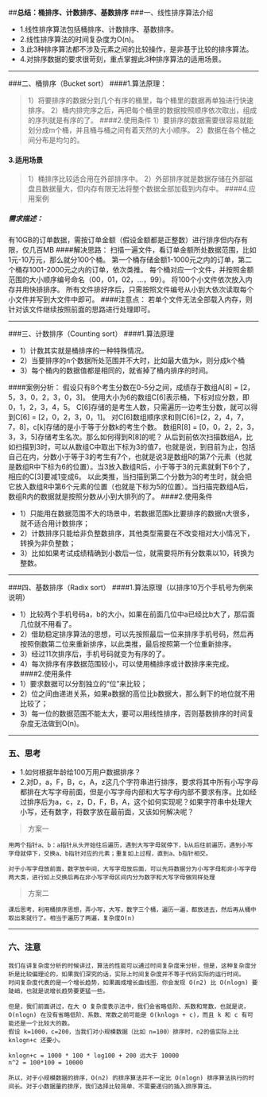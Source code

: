 ##**总结：桶排序、计数排序、基数排序**
###一、线性排序算法介绍
- 1.线性排序算法包括桶排序、计数排序、基数排序。
- 2.线性排序算法的时间复杂度为O(n)。
- 3.此3种排序算法都不涉及元素之间的比较操作，是非基于比较的排序算法。
- 4.对排序数据的要求很苛刻，重点掌握此3种排序算法的适用场景。
---
###二、桶排序（Bucket sort）
####1.算法原理：
> 1）将要排序的数据分到几个有序的桶里，每个桶里的数据再单独进行快速排序。
> 2）桶内排完序之后，再把每个桶里的数据按照顺序依次取出，组成的序列就是有序的了。
####2.使用条件
> 1）要排序的数据需要很容易就能划分成m个桶，并且桶与桶之间有着天然的大小顺序。
> 2）数据在各个桶之间分布是均匀的。
#### 3.适用场景
> 1）桶排序比较适合用在外部排序中。
> 2）外部排序就是数据存储在外部磁盘且数据量大，但内存有限无法将整个数据全部加载到内存中。
####4.应用案例
##### 需求描述：
有10GB的订单数据，需按订单金额（假设金额都是正整数）进行排序但内存有限，仅几百MB
####解决思路：
扫描一遍文件，看订单金额所处数据范围，比如1元-10万元，那么就分100个桶。
第一个桶存储金额1-1000元之内的订单，第二个桶存1001-2000元之内的订单，依次类推。
每个桶对应一个文件，并按照金额范围的大小顺序编号命名（00，01，02，…，99）。
将100个小文件依次放入内存并用快排排序。
所有文件排好序后，只需按照文件编号从小到大依次读取每个小文件并写到大文件中即可。
####注意点：
若单个文件无法全部载入内存，则针对该文件继续按照前面的思路进行处理即可。
***
###三、计数排序（Counting sort）
####1.算法原理
- 1）计数其实就是桶排序的一种特殊情况。
- 2）当要排序的n个数据所处范围并不大时，比如最大值为k，则分成k个桶
- 3）每个桶内的数据值都是相同的，就省掉了桶内排序的时间。

####案例分析：
假设只有8个考生分数在0-5分之间，成绩存于数组A[8] = [2，5，3，0，2，3，0，3]。
使用大小为6的数组C[6]表示桶，下标对应分数，即0，1，2，3，4，5。
C[6]存储的是考生人数，只需遍历一边考生分数，就可以得到C[6] = [2，0，2，3，0，1]。
对C[6]数组顺序求和则C[6]=[2，2，4，7，7，8]，c[k]存储的是小于等于分数k的考生个数。
数组R[8] = [0，0，2，2，3，3，3，5]存储考生名次。那么如何得到R[8]的呢？
从后到前依次扫描数组A，比如扫描到3时，可以从数组C中取出下标为3的值7，也就是说，到目前为止，包括自己在内，分数小于等于3的考生有7个，也就是说3是数组R的第7个元素（也就是数组R中下标为6的位置）。当3放入数组R后，小于等于3的元素就剩下6个了，相应的C[3]要减1变成6。
以此类推，当扫描到第二个分数为3的考生时，就会把它放入数组R中第6个元素的位置（也就是下标为5的位置）。当扫描完数组A后，数组R内的数据就是按照分数从小到大排列的了。
####2.使用条件
- 1）只能用在数据范围不大的场景中，若数据范围k比要排序的数据n大很多，就不适合用计数排序；
- 2）计数排序只能给非负整数排序，其他类型需要在不改变相对大小情况下，转换为非负整数；
- 3）比如如果考试成绩精确到小数后一位，就需要将所有分数乘以10，转换为整数。
---
###四、基数排序（Radix sort）
####1.算法原理（以排序10万个手机号为例来说明）
- 1）比较两个手机号码a，b的大小，如果在前面几位中a已经比b大了，那后面几位就不用看了。
- 2）借助稳定排序算法的思想，可以先按照最后一位来排序手机号码，然后再按照倒数第二位来重新排序，以此类推，最后按照第一个位重新排序。
- 3）经过11次排序后，手机号码就变为有序的了。
- 4）每次排序有序数据范围较小，可以使用桶排序或计数排序来完成。
####2.使用条件
- 1）要求数据可以分割独立的“位”来比较；
- 2）位之间由递进关系，如果a数据的高位比b数据大，那么剩下的地位就不用比较了；
- 3）每一位的数据范围不能太大，要可以用线性排序，否则基数排序的时间复杂度无法做到O(n)。
---
### 五、思考
- 1.如何根据年龄给100万用户数据排序？
- 2.对D，a，F，B，c，A，z这几个字符串进行排序，要求将其中所有小写字母都排在大写字母前面，但是小写字母内部和大写字母内部不要求有序。比如经过排序后为a，c，z，D，F，B，A，这个如何实现呢？如果字符串中处理大小写，还有数字，将数字放在最前面，又该如何解决呢？
> 方案一
```aidl
用两个指针a、b：a指针从头开始往后遍历，遇到大写字母就停下，b从后往前遍历，遇到小写字母就停下，交换a、b指针对应的元素；重复如上过程，直到a、b指针相交。

对于小写字母放前面，数字放中间，大写字母放后面，可以先将数据分为小写字母和非小写字母两大类，进行如上交换后再在非小写字母区间内分为数字和大写字母做同样处理
```
> 方案二
```aidl
课后思考，利用桶排序思想，弄小写，大写，数字三个桶，遍历一遍，都放进去，然后再从桶中取出来就行了。相当于遍历了两遍，复杂度O(n)
```
---
### 六、注意
```aidl
我们在讲复杂度分析的时候讲过，算法的性能可以通过时间复杂度来分析，但是，这种复杂度分析是比较偏理论的，如果我们深究的话，实际上时间复杂度并不等于代码实际的运行时间。
时间复杂度代表的是一个增长趋势，如果画成增长曲线图，你会发现 O(n2) 比 O(nlogn) 要陡峭，也就是说增长趋势要更猛一些。

但是，我们前面讲过，在大 O 复杂度表示法中，我们会省略低阶、系数和常数，也就是说，O(nlogn) 在没有省略低阶、系数、常数之前可能是 O(knlogn + c)，而且 k 和 c 有可能还是一个比较大的数。
假设 k=1000，c=200，当我们对小规模数据（比如 n=100）排序时，n2的值实际上比 knlogn+c 还要小。

knlogn+c = 1000 * 100 * log100 + 200 远大于 10000
n^2 = 100*100 = 10000

所以，对于小规模数据的排序，O(n2) 的排序算法并不一定比 O(nlogn) 排序算法执行的时间长。对于小数据量的排序，我们选择比较简单、不需要递归的插入排序算法。
```